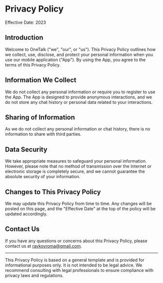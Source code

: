 # Privacy Policy

Effective Date: 2023

## Introduction

Welcome to OneTalk ("we", "our", or "us"). This Privacy Policy outlines how we collect, use, disclose, and protect your personal information when you use our mobile application ("App"). By using the App, you agree to the terms of this Privacy Policy.

## Information We Collect

We do not collect any personal information or require you to register to use the App. The App is designed to provide anonymous interactions, and we do not store any chat history or personal data related to your interactions.

## Sharing of Information

As we do not collect any personal information or chat history, there is no information to share with third parties.

## Data Security

We take appropriate measures to safeguard your personal information. However, please note that no method of transmission over the Internet or electronic storage is completely secure, and we cannot guarantee the absolute security of your information.

## Changes to This Privacy Policy

We may update this Privacy Policy from time to time. Any changes will be posted on this page, and the "Effective Date" at the top of the policy will be updated accordingly.

## Contact Us

If you have any questions or concerns about this Privacy Policy, please contact us at ravkovroma@gmail.com.

---

This Privacy Policy is based on a general template and is provided for informational purposes only. It is not intended to be legal advice. We recommend consulting with legal professionals to ensure compliance with privacy laws and regulations.
